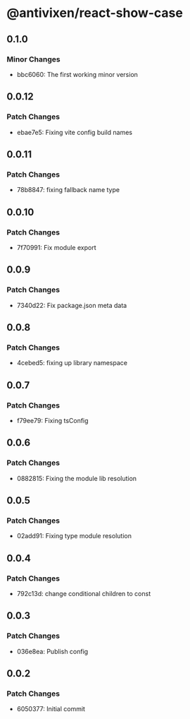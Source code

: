 # @antivixen/react-show-case

## 0.1.0

### Minor Changes

- bbc6060: The first working minor version

## 0.0.12

### Patch Changes

- ebae7e5: Fixing vite config build names

## 0.0.11

### Patch Changes

- 78b8847: fixing fallback name type

## 0.0.10

### Patch Changes

- 7f70991: Fix module export

## 0.0.9

### Patch Changes

- 7340d22: Fix package.json meta data

## 0.0.8

### Patch Changes

- 4cebed5: fixing up library namespace

## 0.0.7

### Patch Changes

- f79ee79: Fixing tsConfig

## 0.0.6

### Patch Changes

- 0882815: Fixing the module lib resolution

## 0.0.5

### Patch Changes

- 02add91: Fixing type module resolution

## 0.0.4

### Patch Changes

- 792c13d: change conditional children to const

## 0.0.3

### Patch Changes

- 036e8ea: Publish config

## 0.0.2

### Patch Changes

- 6050377: Initial commit
